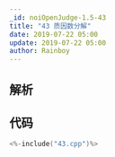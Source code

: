 ```yaml
---
_id: noiOpenJudge-1.5-43
title: "43 质因数分解"
date: 2019-07-22 05:00
update: 2019-07-22 05:00
author: Rainboy
---
```


## 解析

## 代码

```c
<%-include("43.cpp")%>
```

